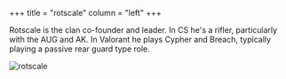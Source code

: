 +++
title = "rotscale"
column = "left"
+++

Rotscale is the clan co-founder and leader. In CS he's a rifler, particularly with the AUG and AK. In Valorant he plays Cypher and Breach, typically playing a passive rear guard type role.

![rotscale](/rotscale.png)
